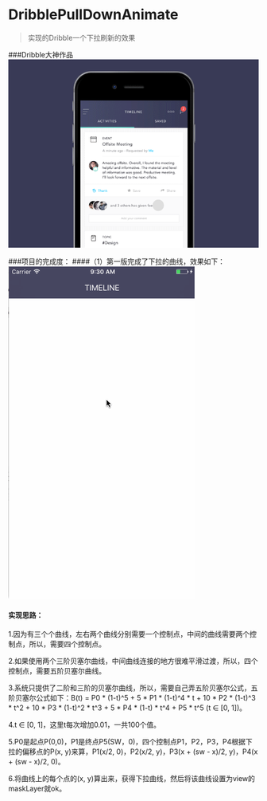 # DribblePullDownAnimate
>实现的Dribble一个下拉刷新的效果

###Dribble大神作品
![PullDownRefresh](./pull-down.gif)

###项目的完成度：
####（1）第一版完成了下拉的曲线，效果如下：
![PullDownAnimation1](./PullDownAnimation1.gif)
#### 实现思路：
1.因为有三个个曲线，左右两个曲线分别需要一个控制点，中间的曲线需要两个控制点，所以，需要四个控制点。

2.如果使用两个三阶贝塞尔曲线，中间曲线连接的地方很难平滑过渡，所以，四个控制点，需要五阶贝塞尔曲线。

3.系统只提供了二阶和三阶的贝塞尔曲线，所以，需要自己弄五阶贝塞尔公式，五阶贝塞尔公式如下：B(t) = P0 * (1-t)^5 + 5 * P1 * (1-t)^4 * t + 10 * P2 * (1-t)^3 * t^2 + 10 * P3 * (1-t)^2 * t^3 + 5 * P4 * (1-t) * t^4 + P5 * t^5 (t ∈ [0, 1])。

4.t ∈ [0, 1]，这里t每次增加0.01，一共100个值。

5.P0是起点P(0,0)，P1是终点P5(SW，0)，四个控制点P1，P2，P3，P4根据下拉的偏移点的P(x, y)来算，P1(x/2, 0)，P2(x/2, y)，P3(x + (sw - x)/2, y)，P4(x + (sw - x)/2, 0)。

6.将曲线上的每个点的(x, y)算出来，获得下拉曲线，然后将该曲线设置为view的maskLayer就ok。